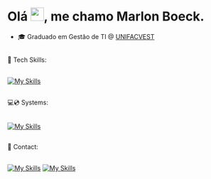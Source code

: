 <h1 align="left">Olá <img src="https://raw.githubusercontent.com/kaueMarques/kaueMarques/master/hi.gif" height="30px">, me chamo Marlon Boeck.</h1>

- 🎓 Graduado em Gestão de TI @ [UNIFACVEST](https://www.unifacvest.edu.br/)

<h2></h2>
<div style="display: inline_block">
🚀&nbspTech Skills: <br><br>
          
[![My Skills](https://skillicons.dev/icons?i=js,html,css,vscode,bash,git,github,notion&perline=4)](https://skillicons.dev)

  
##

<div> 
💻💿&nbspSystems: <br><br>

[![My Skills](https://skillicons.dev/icons?i=windows,linux,ubuntu,mint,debian&perline=5)](https://skillicons.dev)

##
 
<div> 
📧&nbspContact: <br><br>
  
[![My Skills](https://skillicons.dev/icons?i=linkedin)](https://www.linkedin.com/in/marlon-boeck)
[![My Skills](https://skillicons.dev/icons?i=gmail)](mailto:marlonfbv@gmail.com)


</div>

<!---
- 👋 Hi, I’m @marlonboeck
- 👀 I’m interested in ...
- 🌱 I’m currently learning ...
- 💞️ I’m looking to collaborate on ...
- 📫 How to reach me ...
- 😄 Pronouns: ...
- ⚡ Fun fact: ...


marlonboeck/marlonboeck is a ✨ special ✨ repository because its `README.md` (this file) appears on your GitHub profile.
You can click the Preview link to take a look at your changes.
--->
